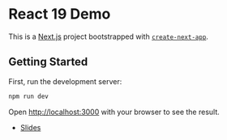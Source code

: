 # React 19 Demo

This is a [Next.js](https://nextjs.org) project bootstrapped with [`create-next-app`](https://nextjs.org/docs/app/api-reference/cli/create-next-app).

## Getting Started

First, run the development server:

```bash
npm run dev
```

Open [http://localhost:3000](http://localhost:3000) with your browser to see the result.

- [Slides](https://www.dropbox.com/scl/fi/pyc01351se2ti50p5m5yg/React-19-The-New-Stuff.pptx?rlkey=bnwd2yotu76cd8tfjkurtixgd&dl=0)
